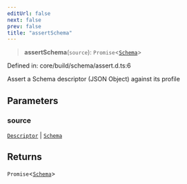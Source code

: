 ```yaml
---
editUrl: false
next: false
prev: false
title: "assertSchema"
---
```


> **assertSchema**(`source`): `Promise`\<[`Schema`](/reference/dpkit/schema/)\>

Defined in: core/build/schema/assert.d.ts:6

Assert a Schema descriptor (JSON Object) against its profile

## Parameters

### source

[`Descriptor`](/reference/dpkit/descriptor/) | [`Schema`](/reference/dpkit/schema/)

## Returns

`Promise`\<[`Schema`](/reference/dpkit/schema/)\>
